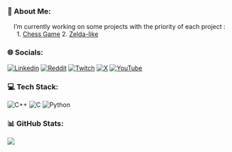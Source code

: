 ### 💫 About Me:  
&emsp;I’m currently working on some projects with the priority of each project :  
&emsp;&ensp;1. [Chess Game](https://github.com/AureleLaPoele/Chess) 2. [Zelda-like](https://github.com/0Kapt0/Projet-Zelda-Like-2D)

### 🌐 Socials:
[![Linkedin](https://img.shields.io/badge/LinkedIn-blue?logo=linkedin&logoColor=white&style=for-the-bad)](https://www.linkedin.com/in/aur%C3%A8le-godin-5b854932b/) [![Reddit](https://img.shields.io/badge/Reddit-%23FF4500.svg?logo=Reddit&logoColor=white)](https://www.reddit.com/user/AureleLaPoele/) [![Twitch](https://img.shields.io/badge/Twitch-%239146FF.svg?logo=Twitch&logoColor=white)](https://twitch.tv/aurelelapoele) [![X](https://img.shields.io/badge/X-black.svg?logo=X&logoColor=white)](https://x.com/AureleLaPoele) [![YouTube](https://img.shields.io/badge/YouTube-%23FF0000.svg?logo=YouTube&logoColor=white)](https://www.youtube.com/@aurelelapoele2170) 

### 💻 Tech Stack:
![C++](https://img.shields.io/badge/c++-%2300599C.svg?style=for-the-badge&logo=c%2B%2B&logoColor=white) ![C](https://img.shields.io/badge/c-%2300599C.svg?style=for-the-badge&logo=c&logoColor=white) ![Python](https://img.shields.io/badge/python-3670A0?style=for-the-badge&logo=python&logoColor=ffdd54)
### 📊 GitHub Stats:
![](https://github-readme-stats.vercel.app/api/top-langs/?username=aurelelapoele&theme=dark&hide_border=true&include_all_commits=true&count_private=true&layout=compact)

